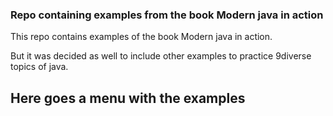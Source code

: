 ### Repo containing examples from the book Modern java in action

This repo contains examples of the book Modern java in action.

But it was decided as well to include other examples to practice 9diverse topics of java.


## Here goes a menu with the examples 